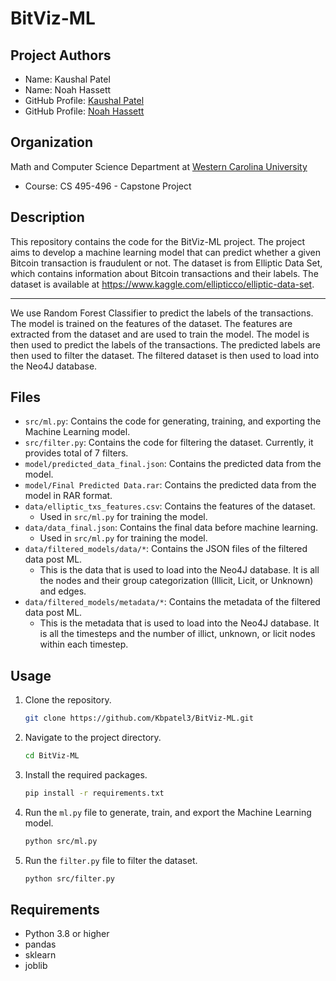 # BitViz-ML

## Project Authors
- Name: Kaushal Patel
- Name: Noah Hassett
- GitHub Profile: [Kaushal Patel](https://github.com/kbpatel3/)
- GitHub Profile: [Noah Hassett](https://github.com/na245/)

## Organization
Math and Computer Science Department at [Western Carolina University](https://www.wcu.edu/)
- Course: CS 495-496 - Capstone Project

## Description
This repository contains the code for the BitViz-ML project. The project aims to develop a 
machine learning model that can predict whether a given Bitcoin transaction is fraudulent or not.
The dataset is from Elliptic Data Set, which contains information about Bitcoin transactions and
their labels. The dataset is available at https://www.kaggle.com/ellipticco/elliptic-data-set.

---
We use Random Forest Classifier to predict the labels of the transactions. The model is trained on
the features of the dataset. The features are extracted from the dataset and are used to train the
model. The model is then used to predict the labels of the transactions. The predicted labels are
then used to filter the dataset. The filtered dataset is then used to load into the Neo4J database.

## Files
- `src/ml.py`: Contains the code for generating, training, and exporting the Machine Learning 
  model.
- `src/filter.py`: Contains the code for filtering the dataset. Currently, it provides total of 7
    filters.
- `model/predicted_data_final.json`: Contains the predicted data from the model.
- `model/Final Predicted Data.rar`: Contains the predicted data from the model in RAR format.
- `data/elliptic_txs_features.csv`: Contains the features of the dataset.
    - Used in `src/ml.py` for training the model.
- `data/data_final.json`: Contains the final data before machine learning.
    - Used in `src/ml.py` for training the model.
- `data/filtered_models/data/*`: Contains the JSON files of the filtered data post ML.
    - This is the data that is used to load into the Neo4J database. It is all the nodes and 
      their group categorization (Illicit, Licit, or Unknown) and edges.
- `data/filtered_models/metadata/*`: Contains the metadata of the filtered data post ML.
    - This is the metadata that is used to load into the Neo4J database. It is all the 
      timesteps and the number of illict, unknown, or licit nodes within each timestep.

## Usage
1. Clone the repository.
    ```bash
    git clone https://github.com/Kbpatel3/BitViz-ML.git
    ```
2. Navigate to the project directory.
    ```bash
    cd BitViz-ML
    ```
3. Install the required packages.
    ```bash
    pip install -r requirements.txt
    ```
4. Run the `ml.py` file to generate, train, and export the Machine Learning model.
    ```bash
    python src/ml.py
    ```
5. Run the `filter.py` file to filter the dataset.
    ```bash
    python src/filter.py
    ```

## Requirements
- Python 3.8 or higher
- pandas
- sklearn
- joblib